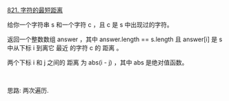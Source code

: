 [821. 字符的最短距离](https://leetcode-cn.com/problems/shortest-distance-to-a-character/solution/zui-duo-neng-sheng-duo-shao-shui-liang-c-ylh6/)

给你一个字符串 s 和一个字符 c ，且 c 是 s 中出现过的字符。

返回一个整数数组 answer ，其中 answer.length == s.length 且 answer[i] 是 s 中从下标 i 到离它 最近 的字符 c 的 距离 。

两个下标 i 和 j 之间的 距离 为 abs(i - j) ，其中 abs 是绝对值函数。

 

思路: 两次遍历.





